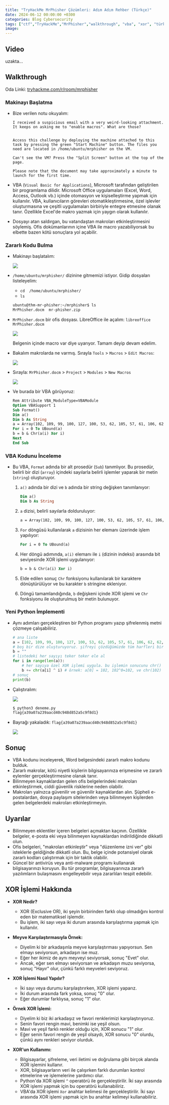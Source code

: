 ```yaml
---
title: "TryHackMe MrPhisher Çözümleri: Adım Adım Rehber (Türkçe)"
date: 2024-06-12 00:00:00 +0300
categories: Blog Cybersecurity
tags: ["ctf","TryHackMe","MrPhisher","walkthrough", "vba", "xor", "türkçe"]
image: 
---
```


## Video

uzakta...

## Walkthrough

Oda Linki: [tryhackme.com/r/room/mrphisher](https://tryhackme.com/r/room/mrphisher)

### Makinayı Başlatma

- Bize verilen notu okuyalım:

    ```
    I received a suspicious email with a very weird-looking attachment. It keeps on asking me to "enable macros". What are those?


    Access this challenge by deploying the machine attached to this task by pressing the green "Start Machine" button. The files you need are located in /home/ubuntu/mrphisher on the VM. 

    Can't see the VM? Press the "Split Screen" button at the top of the page.

    Please note that the document may take approximately a minute to launch for the first time.
    ```

- VBA (`Visual Basic for Applications`), Microsoft tarafından geliştirilen bir programlama dilidir. Microsoft Office uygulamaları (Excel, Word, Access, Outlook vb.) içinde otomasyon ve kişiselleştirme yapmak için kullanılır. VBA, kullanıcıların görevleri otomatikleştirmesine, özel işlevler oluşturmasına ve çeşitli uygulamaları birbiriyle entegre etmesine olanak tanır. Özellikle Excel'de makro yazmak için yaygın olarak kullanılır.

- Dosyayı atan saldırgan, bu vatandaştan makroları etkinleştirmesini söylemiş. Ofis dokümanlarının içine VBA ile macro yazabiliyorsak bu elbette bazen kötü sonuçlara yol açabilir.

### Zararlı Kodu Bulma

- Makinayı başlatalım:

    ![](https://i.ibb.co/H4WG4H3/image.png)

- `/home/ubuntu/mrphisher/` dizinine gitmemizi istiyor. Gidip dosyaları listeleyelim: 

    -   `cd  /home/ubuntu/mrphisher/`
    -   `ls`

    ```bash
    ubuntu@thm-mr-phisher:~/mrphisher$ ls
    MrPhisher.docm  mr-phisher.zip
    ```

- `MrPhisher.docm` bir ofis dosyası. LibreOffice ile açalım: `libreoffice MrPhisher.docm`

    ![](https://i.ibb.co/m5wm17s/image.png)

    Belgenin içinde macro var diye uyarıyor. Tamam deyip devam edelim.

- Bakalım makrolarda ne varmış. Sırayla `Tools` > `Macros` > `Edit Macros`:

    ![](https://i.ibb.co/NpsWcSK/image.png)

- Sırayla: `MrPhisher.docm` > `Project` > `Modules` > `New Macros`

    ![](https://i.ibb.co/sywCTPd/image.png)

- Ve burada bir VBA görüyoruz:

    ```vb
    Rem Attribute VBA_ModuleType=VBAModule
    Option VBASupport 1
    Sub Format()
    Dim a()
    Dim b As String
    a = Array(102, 109, 99, 100, 127, 100, 53, 62, 105, 57, 61, 106, 62, 62, 55, 110, 113, 114, 118, 39, 36, 118, 47, 35, 32, 125, 34, 46, 46, 124, 43, 124, 25, 71, 26, 71, 21, 88)
    For i = 0 To UBound(a)
    b = b & Chr(a(i) Xor i)
    Next
    End Sub
    ```

### VBA Kodunu İnceleme

- Bu VBA, `Format` adında bir alt prosedür (`Sub`) tanımlıyor. Bu prosedür, belirli bir dizi (`array`) içindeki sayılarla belirli işlemler yaparak bir metin (`string`) oluşturuyor.

    1. `a()` adında bir dizi ve `b` adında bir string değişken tanımlanıyor:

        ```vb
        Dim a()
        Dim b As String
        ```

    2. `a` dizisi, belirli sayılarla dolduruluyor:

        ```vb
        a = Array(102, 109, 99, 100, 127, 100, 53, 62, 105, 57, 61, 106, 62, 62, 55, 110, 113, 114, 118, 39, 36, 118, 47, 35, 32, 125, 34, 46, 46, 124, 43, 124, 25, 71, 26, 71, 21, 88)
        ```

    3. `For` döngüsü kullanılarak `a` dizisinin her elemanı üzerinde işlem yapılıyor:

        ```vb
        For i = 0 To UBound(a)
        ```

    4. Her döngü adımında, `a(i)` elemanı ile `i` (dizinin indeksi) arasında bit seviyesinde XOR işlemi uygulanıyor:

        ```vb
        b = b & Chr(a(i) Xor i)
        ```

    5. Elde edilen sonuç `Chr` fonksiyonu kullanılarak bir karaktere dönüştürülüyor ve bu karakter `b` stringine ekleniyor.

    6. Döngü tamamlandığında, `b` değişkeni içinde XOR işlemi ve `Chr` fonksiyonu ile oluşturulmuş bir metin bulunuyor.

### Yeni Python İmplementi

-   Aynı adımları gerçekleştiren bir Python programı yazıp şifrelenmiş metni çözmeye çalışabiliriz.

    ```python
    # ana liste
    a = [102, 109, 99, 100, 127, 100, 53, 62, 105, 57, 61, 106, 62, 62, 55, 110, 113, 114, 118, 39, 36, 118, 47, 35, 32, 125, 34, 46, 46, 124, 43, 124, 25, 71, 26, 71, 21, 88]
    # boş bir dize oluşturuyoruz. şifreyi çözdüğümüzde tüm harfleri bir araya koyacağımız yer. bkz: akümülatör :D
    b = ""
    # listedeki her sayıyı teker teker ele al
    for i in range(len(a)):
        # her sayıya özel XOR işlemi uygula. bu işlemin sonucunu chr() ile bir harfe dönüştür ve b dizisine ekle
        b += chr(a[i] ^ i) # örnek: a[0] = 102, 102^0=102, ve chr(102) = 'f' harfidir.
    # sonuç
    print(b)
    ```

-   Çalıştıralım:

    ![](https://i.ibb.co/kJk0xR1/image.png)

    ```bash
    $ python3 deneme.py
    flag{a39a07a239aacd40c948d852a5c9f8d1}
    ```

-   Bayrağı yakaladık: `flag{a39a07a239aacd40c948d852a5c9f8d1}`

    ![](https://i.ibb.co/nbt4WxH/image.png)

## Sonuç

-   VBA kodunu inceleyerek, Word belgesindeki zararlı makro kodunu bulduk.
-   Zararlı makrolar, kötü niyetli kişilerin bilgisayarınıza erişmesine ve zararlı eylemler gerçekleştirmesine olanak tanır.
-   Bilinmeyen kaynaklardan gelen ofis belgelerindeki makroları etkinleştirmek, ciddi güvenlik risklerine neden olabilir.
-   Makroları yalnızca güvenilir ve güvenilir kaynaklardan alın. Şüpheli e-postalardan, dosya paylaşım sitelerinden veya bilinmeyen kişilerden gelen belgelerdeki makroları etkinleştirmeyin.

## Uyarılar

-   Bilinmeyen eklentiler içeren belgeleri açmaktan kaçının. Özellikle belgeler, e-posta eki veya bilinmeyen kaynaklardan indirildiğinde dikkatli olun.
-   Ofis belgeleri, "makroları etkinleştir" veya "düzenleme izni ver" gibi isteklerle geldiğinde dikkatli olun. Bu, belge içinde potansiyel olarak zararlı kodları çalıştırmak için bir taktik olabilir.
-   Güncel bir antivirüs veya anti-malware programı kullanarak bilgisayarınızı koruyun. Bu tür programlar, bilgisayarınıza zararlı yazılımların bulaşmasını engelleyebilir veya zararlıları tespit edebilir.

## XOR İşlemi Hakkında

-   **XOR Nedir?**
    - XOR (Exclusive OR), iki şeyin birbirinden farklı olup olmadığını kontrol eden bir matematiksel işlemdir.
    - Bu işlem, iki sayı veya iki durum arasında karşılaştırma yapmak için kullanılır.

-   **Meyve Karşılaştırmasıyla Örnek:**
    - Diyelim ki bir arkadaşınla meyve karşılaştırması yapıyorsun. Sen elmayı seviyorsun, arkadaşın ise muz.
    - Eğer her ikimiz de aynı meyveyi seviyorsak, sonuç "Evet" olur.
    - Ancak, eğer sen elmayı seviyorsan ve arkadaşın muzu seviyorsa, sonuç "Hayır" olur, çünkü farklı meyveleri seviyoruz.

-   **XOR İşlemi Nasıl Yapılır?**
    - İki sayı veya durumu karşılaştırırken, XOR işlemi yaparız.
    - İki durum arasında fark yoksa, sonuç "0" olur.
    - Eğer durumlar farklıysa, sonuç "1" olur.

-   **Örnek XOR İşlemi:**
    - Diyelim ki biz iki arkadaşız ve favori renklerimizi karşılaştırıyoruz.
    - Senin favori rengin mavi, benimki ise yeşil olsun.
    - Mavi ve yeşil farklı renkler olduğu için, XOR sonucu "1" olur.
    - Eğer senin favori rengin de yeşil olsaydı, XOR sonucu "0" olurdu, çünkü aynı renkleri seviyor olurduk.

-   **XOR'un Kullanımı:**
    - Bilgisayarlar, şifreleme, veri iletimi ve doğrulama gibi birçok alanda XOR işlemini kullanır.
    - XOR, bilgisayarların veri ile çalışırken farklı durumları kontrol etmelerine ve işlemelerine yardımcı olur.
    - Python'da XOR işlemi `^` operatörü ile gerçekleştirilir. İki sayı arasında XOR işlemi yapmak için bu operatörü kullanabiliriz.
    - VBA'da XOR işlemi `Xor` anahtar kelimesi ile gerçekleştirilir. İki sayı arasında XOR işlemi yapmak için bu anahtar kelimeyi kullanabiliriz.
